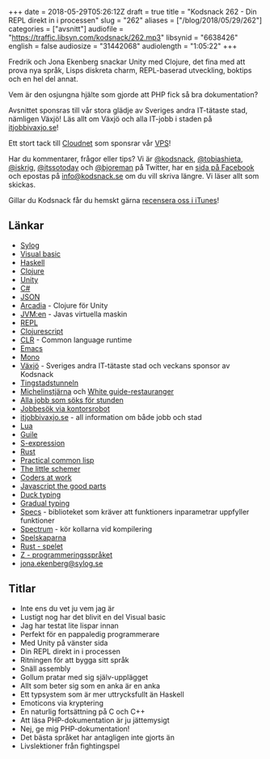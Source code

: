 +++
date = 2018-05-29T05:26:12Z
draft = true
title = "Kodsnack 262 - Din REPL direkt in i processen"
slug = "262"
aliases = ["/blog/2018/05/29/262"]
categories = ["avsnitt"]
audiofile = "https://traffic.libsyn.com/kodsnack/262.mp3"
libsynid = "6638426"
english = false
audiosize = "31442068"
audiolength = "1:05:22"
+++

Fredrik och Jona Ekenberg snackar Unity med Clojure, det fina med att prova nya språk, Lisps diskreta charm, REPL-baserad utveckling, boktips och en hel del annat.

Vem är den osjungna hjälte som gjorde att PHP fick så bra dokumentation?

Avsnittet sponsras till vår stora glädje av Sveriges andra IT-tätaste stad, nämligen Växjö! Läs allt om Växjö och alla IT-jobb i staden på [itjobbivaxjo.se](http://www.itjobbivaxjo.se/)!

Ett stort tack till [Cloudnet](http://www.cloudnet.se) som sponsrar vår [VPS](http://en.wikipedia.org/wiki/Virtual_private_server)!

Har du kommentarer, frågor eller tips? Vi är [@kodsnack](https://www.twitter.com/kodsnack), [@tobiashieta](https://www.twitter.com/tobiashieta), [@iskrig](https://www.twitter.com/iskrig), [@itssotoday](https://twitter.com/itssotoday) och [@bjoreman](https://www.twitter.com/bjoreman) på Twitter, har en [sida på Facebook](https://www.facebook.com/kodsnack) och epostas på [info@kodsnack.se](mailto:info@kodsnack.se) om du vill skriva längre. Vi läser allt som skickas.

Gillar du Kodsnack får du hemskt gärna [recensera oss i iTunes](http://itunes.apple.com/se/podcast/kodsnack/id561631498?l=en)!

## Länkar ##
* [Sylog](https://www.sylog.se/sv-SE/om-oss/om-sylog-26080729)
* [Visual basic](https://en.wikipedia.org/wiki/Visual_Basic)
* [Haskell](https://en.wikipedia.org/wiki/Haskell_%28programming_language%29)
* [Clojure](https://en.wikipedia.org/wiki/Clojure)
* [Unity](https://en.wikipedia.org/wiki/Unity_%28game_engine%29)
* [C#](https://en.wikipedia.org/wiki/C_Sharp_%28programming_language%29)
* [JSON](https://en.wikipedia.org/wiki/JSON)
* [Arcadia](http://arcadia-unity.github.io/) - Clojure för Unity
* [JVM:en](https://en.wikipedia.org/wiki/Java_virtual_machine) - Javas virtuella maskin
* [REPL](https://en.wikipedia.org/wiki/Read%E2%80%93eval%E2%80%93print_loop)
* [Clojurescript](https://clojurescript.org/)
* [CLR](https://en.wikipedia.org/wiki/Common_Language_Runtime) - Common language runtime
* [Emacs](https://en.wikipedia.org/wiki/Emacs)
* [Mono](https://en.wikipedia.org/wiki/Mono_%28software%29)
* [Växjö](http://www.itjobbivaxjo.se/) - Sveriges andra IT-tätaste stad och veckans sponsor av Kodsnack
* [Tingstadstunneln](https://sv.wikipedia.org/wiki/Tingstadstunneln)
* [Michelinstjärna](http://www.pmrestauranger.se/sv/restaurant/utmarkelser/) och [White guide-restauranger](https://vaxjoco.se/blog/aktuellt/white-guide-2017/)
* [Alla jobb som söks för stunden](http://www.itjobbivaxjo.se/jobb/)
* [Jobbesök via kontorsrobot](http://www.itjobbivaxjo.se/styr-var-robot/)
* [itjobbivaxjo.se](http://www.itjobbivaxjo.se/) - all information om både jobb och stad
* [Lua](https://en.wikipedia.org/wiki/Lua_%28programming_language%29)
* [Guile](https://en.wikipedia.org/wiki/GNU_Guile#Guile_Scheme)
* [S-expression](https://en.wikipedia.org/wiki/S-expression)
* [Rust](https://en.wikipedia.org/wiki/Rust_%28programming_language%29)
* [Practical common lisp](http://www.gigamonkeys.com/book/)
* [The little schemer](https://www.bokus.com/bok/9780262560993/the-little-schemer/)
* [Coders at work](http://www.codersatwork.com/)
* [Javascript the good parts](http://shop.oreilly.com/product/9780596517748.do)
* [Duck typing](https://en.wikipedia.org/wiki/Duck_typing)
* [Gradual typing](https://en.wikipedia.org/wiki/Gradual_typing)
* [Specs](https://clojure.org/about/spec) - biblioteket som kräver att funktioners inparametrar uppfyller funktioner
* [Spectrum](https://github.com/arohner/spectrum) - kör kollarna vid kompilering
* [Spelskaparna](http://spelskaparna.com/)
* [Rust - spelet](https://en.wikipedia.org/wiki/Rust_%28video_game%29)
* [Z - programmeringsspråket](https://en.wikipedia.org/wiki/Z_notation)
* [jona.ekenberg@sylog.se](mailto:jona.ekenberg@sylog.se)

## Titlar ##
* Inte ens du vet ju vem jag är
* Lustigt nog har det blivit en del Visual basic
* Jag har testat lite lispar innan
* Perfekt för en pappaledig programmerare
* Med Unity på vänster sida
* Din REPL direkt in i processen
* Ritningen för att bygga sitt språk
* Snäll assembly
* Gollum pratar med sig själv-upplägget
* Allt som beter sig som en anka är en anka
* Ett typsystem som är mer uttrycksfullt än Haskell
* Emoticons via kryptering
* En naturlig fortsättning på C och C++
* Att läsa PHP-dokumentation är ju jättemysigt
* Nej, ge mig PHP-dokumentation!
* Det bästa språket har antagligen inte gjorts än
* Livslektioner från fightingspel
